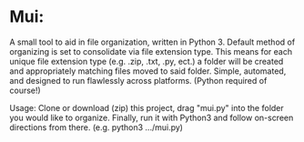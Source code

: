 # Mui:
A small tool to aid in file organization, written in Python 3. Default method of organizing is set to consolidate via file extension type. 
This means for each unique file extension type (e.g. .zip, .txt, .py, ect.) a folder will be created and appropriately matching files moved to said folder.
Simple, automated, and designed to run flawlessly across platforms. (Python required of course!)

Usage:  Clone or download (zip) this project, drag "mui.py" into the folder you would like to organize.
Finally, run it with Python3 and follow on-screen directions from there. (e.g. python3 .../mui.py)
